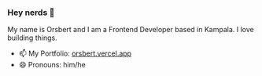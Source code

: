 ### Hey nerds 👋

My name is Orsbert and I am a Frontend Developer based in Kampala. I love building things.


- 📫 My Portfolio: [orsbert.vercel.app](https://orsbert.vercel.app)
- 😄 Pronouns: him/he
